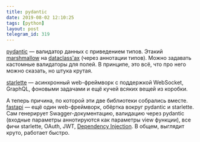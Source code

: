 ```yaml
---
title: pydantic
date: 2019-08-02 12:10:25
tags: [python]
layout: post
telegram_id: 319
---
```


[pydantic](https://github.com/samuelcolvin/pydantic/) — валидатор данных с приведением типов. Этакий [marshmallow](https://github.com/marshmallow-code/marshmallow/) на [dataclass'ах](https://t.me/itgram_channel/126) (через аннотации типов). Можно задавать кастомные валидаторы для полей. В принципе, это всё, что про него можно сказать, но штука крутая.

[starlette](https://www.starlette.io/) — асинхронный web-фреймворк с поддержкой WebSocket, GraphQL, фоновыми задачами и ещё кучей всяких вещей из коробки.

А теперь причина, по которой эти две библиотеки собрались вместе. [fastapi](https://github.com/tiangolo/fastapi) — ещё один web-фреймворк, обёртка вокруг pydantic и starlette. Сам генерирует Swagger-документацию, валидацию через pydantic (входные параметры аннотируются как параметры view функции), все фичи starlette, OAuth, JWT, [Dependency Injection](https://t.me/itgram_channel/279). В общем, выглядит круто, работает быстро.
